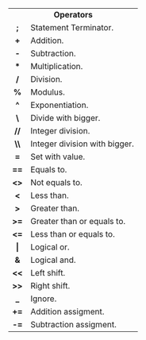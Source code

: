 <table>
  <tr>
    <td colspan="2" align="center"><b>Operators</b></td>
  </tr>
  <tr>
    <td align="center"><b>;</b></td>
    <td>Statement Terminator.</td>
  </tr>
  <tr>
    <td align="center"><b>+</b></td>
    <td>Addition.</td>
  </tr>
  <tr>
    <td align="center"><b>-</b></td>
    <td>Subtraction.</td>
  </tr>
  <tr>
    <td align="center"><b>*</b></td>
    <td>Multiplication.</td>
  </tr>
  <tr>
    <td align="center"><b>/</b></td>
    <td>Division.</td>
  </tr>
  <tr>
    <td align="center"><b>%</b></td>
    <td>Modulus.</td>
  </tr>
  <tr>
    <td align="center"><b>^</b></td>
    <td>Exponentiation.</td>
  </tr>
  <tr>
    <td align="center"><b>\</b></td>
    <td>Divide with bigger.</td>
  </tr>
  <tr>
    <td align="center"><b>//</b></td>
    <td>Integer division.</td>
  </tr>
  <tr>
    <td align="center"><b>\\</b></td>
    <td>Integer division with bigger.</td>
  </tr>
  <tr>
    <td align="center"><b>=</b></td>
    <td>Set with value.</td>
  </tr>
  <tr>
    <td align="center"><b>==</b></td>
    <td>Equals to.</td>
  </tr>
  <tr>
    <td align="center"><b><></b></td>
    <td>Not equals to.</td>
  </tr>
  <tr>
    <td align="center"><b><</b></td>
    <td>Less than.</td>
  </tr>
  <tr>
    <td align="center"><b>></b></td>
    <td>Greater than.</td>
  </tr>
  <tr>
    <td align="center"><b>>=</b></td>
    <td>Greater than or equals to.</td>
  </tr>
  <tr>
    <td align="center"><b><=</b></td>
    <td>Less than or equals to.</td>
  </tr>
  <tr>
    <td align="center"><b>|</b></td>
    <td>Logical or.</td>
  </tr>
  <tr>
    <td align="center"><b>&</b></td>
    <td>Logical and.</td>
  </tr>
  <tr>
    <td align="center"><b><<</b></td>
    <td>Left shift.</td>
  </tr>
  <tr>
    <td align="center"><b>>></b></td>
    <td>Right shift.</td>
  </tr>
  <tr>
    <td align="center"><b>_</b></td>
    <td>Ignore.</td>
  </tr>
  <tr>
    <td align="center"><b>+=</b></td>
    <td>Addition assigment.</td>
  </tr>
  <tr>
    <td align="center"><b>-=</b></td>
    <td>Subtraction assigment.</td>
  </tr>
</table>
